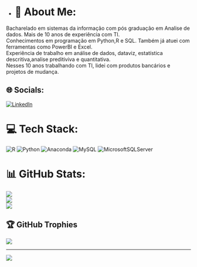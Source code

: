 - # 💫 About Me:
Bacharelado em sistemas da informação com pós graduação em Analise de dados. Mais de 10 anos de experiência com TI.<br>Conhecimentos em programação em Python,R e SQL. Também já atuei com ferramentas como PowerBI e Excel.<br>Experiência de trabalho em análise de dados, dataviz, estatística descritiva,analise preditiviva e quantitativa.<br>Nesses 10 anos trabalhando com TI, lidei com produtos bancários e projetos de mudança.


## 🌐 Socials:
[![LinkedIn](https://img.shields.io/badge/LinkedIn-%230077B5.svg?logo=linkedin&logoColor=white)](https://linkedin.com/in/https://www.linkedin.com/in/alan-almeida-da-silva-andrade-84092763/) 

# 💻 Tech Stack:
![R](https://img.shields.io/badge/r-%23276DC3.svg?style=for-the-badge&logo=r&logoColor=white) ![Python](https://img.shields.io/badge/python-3670A0?style=for-the-badge&logo=python&logoColor=ffdd54) ![Anaconda](https://img.shields.io/badge/Anaconda-%2344A833.svg?style=for-the-badge&logo=anaconda&logoColor=white) ![MySQL](https://img.shields.io/badge/mysql-%2300f.svg?style=for-the-badge&logo=mysql&logoColor=white) ![MicrosoftSQLServer](https://img.shields.io/badge/Microsoft%20SQL%20Sever-CC2927?style=for-the-badge&logo=microsoft%20sql%20server&logoColor=white)
# 📊 GitHub Stats:
![](https://github-readme-stats.vercel.app/api?username=Alan-DSA&theme=dark&hide_border=false&include_all_commits=false&count_private=false)<br/>
![](https://github-readme-streak-stats.herokuapp.com/?user=Alan-DSA&theme=dark&hide_border=false)<br/>
![](https://github-readme-stats.vercel.app/api/top-langs/?username=Alan-DSA&theme=dark&hide_border=false&include_all_commits=false&count_private=false&layout=compact)

## 🏆 GitHub Trophies
![](https://github-profile-trophy.vercel.app/?username=Alan-DSA&theme=radical&no-frame=false&no-bg=true&margin-w=4)

---
[![](https://visitcount.itsvg.in/api?id=Alan-DSA&icon=0&color=0)](https://visitcount.itsvg.in)

<!-- Proudly created with GPRM ( https://gprm.itsvg.in ) -->
